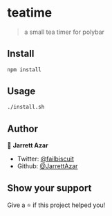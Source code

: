 # teatime
> a small tea timer for polybar

## Install

```sh
npm install
```

## Usage

```sh
./install.sh
```

## Author

👤 **Jarrett Azar**

* Twitter: [@failbiscuit](https://twitter.com/failbiscuit)
* Github: [@JarrettAzar](https://github.com/JarrettAzar)

## Show your support

Give a ⭐️ if this project helped you!
